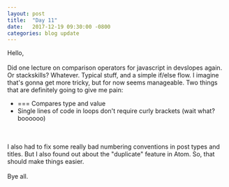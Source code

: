 ```yaml
---
layout: post
title:  "Day 11"
date:   2017-12-19 09:30:00 -0800
categories: blog update
---
```

Hello,
<br><br>
Did one lecture on comparison operators for javascript in devslopes again. Or stackskills? Whatever. Typical stuff, and a simple if/else flow. I imagine that's gonna get more tricky, but for now seems manageable. Two things that are definitely going to give me pain:
<ul>
<li>=== Compares type and value</li>
<li>Single lines of code in loops don't require curly brackets (wait what? boooooo)</li>
</ul>
<br><br>
I also had to fix some really bad numbering conventions in post types and titles. But I also found out about the "duplicate" feature in Atom. So, that should make things easier.
<br><br>
Bye all.

